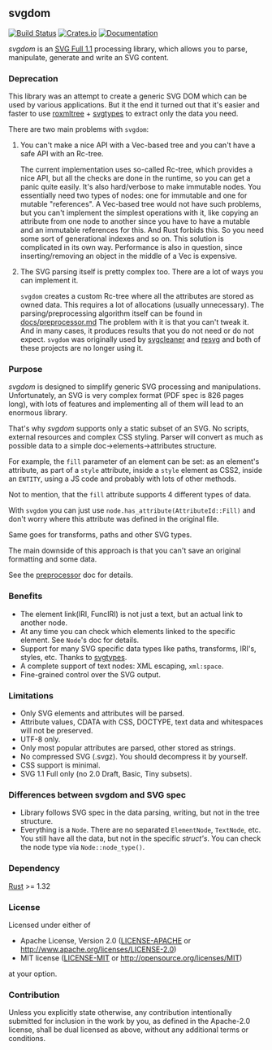 ## svgdom
[![Build Status](https://travis-ci.org/RazrFalcon/svgdom.svg?branch=master)](https://travis-ci.org/RazrFalcon/svgdom)
[![Crates.io](https://img.shields.io/crates/v/svgdom.svg)](https://crates.io/crates/svgdom)
[![Documentation](https://docs.rs/svgdom/badge.svg)](https://docs.rs/svgdom)


*svgdom* is an [SVG Full 1.1](https://www.w3.org/TR/SVG/) processing library,
which allows you to parse, manipulate, generate and write an SVG content.

### Deprecation

This library was an attempt to create a generic SVG DOM which can be used by various applications.
But it the end it turned out that it's easier and faster to use
[roxmltree](https://github.com/RazrFalcon/roxmltree) + [svgtypes](https://github.com/RazrFalcon/svgtypes)
to extract only the data you need.

There are two main problems with `svgdom`:

1. You can't make a nice API with a Vec-based tree and you can't have a safe API
   with an Rc-tree.

   The current implementation uses so-called Rc-tree, which provides a nice API,
   but all the checks are done in the runtime, so you can get a panic quite easily.
   It's also hard/verbose to make immutable nodes. You essentially need two types of nodes:
   one for immutable and one for mutable "references".
   A Vec-based tree would not have such problems, but you can't implement the simplest
   operations with it, like copying an attribute from one node to another
   since you have to have a mutable and an immutable references for this.
   And Rust forbids this. So you need some sort of generational indexes and so on.
   This solution is complicated in its own way.
   Performance is also in question, since inserting/removing an object in the middle of a Vec is expensive.
2. The SVG parsing itself is pretty complex too. There are a lot of ways you can implement it.

   `svgdom` creates a custom Rc-tree where all the attributes are stored as owned data.
   This requires a lot of allocations (usually unnecessary).
   The parsing/preprocessing algorithm itself can be found in [docs/preprocessor.md](docs/preprocessor.md)
   The problem with it is that you can't tweak it. And in many cases, it produces results
   that you do not need or do not expect.
   `svgdom` was originally used by [svgcleaner](https://github.com/RazrFalcon/svgcleaner)
   and [resvg](https://github.com/RazrFalcon/resvg) and both of these projects are no longer using it.

### Purpose

*svgdom* is designed to simplify generic SVG processing and manipulations.
Unfortunately, an SVG is very complex format (PDF spec is 826 pages long),
with lots of features and implementing all of them will lead to an enormous library.

That's why *svgdom* supports only a static subset of an SVG. No scripts, external resources
and complex CSS styling.
Parser will convert as much as possible data to a simple doc->elements->attributes structure.

For example, the `fill` parameter of an element can be set: as an element's attribute,
as part of a `style` attribute, inside a `style` element as CSS2, inside an `ENTITY`,
using a JS code and probably with lots of other methods.

Not to mention, that the `fill` attribute supports 4 different types of data.

With `svgdom` you can just use `node.has_attribute(AttributeId::Fill)` and don't worry where this
attribute was defined in the original file.

Same goes for transforms, paths and other SVG types.

The main downside of this approach is that you can't save an original formatting and some data.

See the [preprocessor](https://github.com/RazrFalcon/svgdom/blob/master/docs/preprocessor.md)
doc for details.

### Benefits

- The element link(IRI, FuncIRI) is not just a text, but an actual link to another node.
- At any time you can check which elements linked to the specific element.
  See `Node`'s doc for details.
- Support for many SVG specific data types like paths, transforms, IRI's, styles, etc.
  Thanks to [svgtypes](https://github.com/RazrFalcon/svgtypes).
- A complete support of text nodes: XML escaping, `xml:space`.
- Fine-grained control over the SVG output.

### Limitations

- Only SVG elements and attributes will be parsed.
- Attribute values, CDATA with CSS, DOCTYPE, text data and whitespaces will not be preserved.
- UTF-8 only.
- Only most popular attributes are parsed, other stored as strings.
- No compressed SVG (.svgz). You should decompress it by yourself.
- CSS support is minimal.
- SVG 1.1 Full only (no 2.0 Draft, Basic, Tiny subsets).

### Differences between svgdom and SVG spec

- Library follows SVG spec in the data parsing, writing, but not in the tree structure.
- Everything is a `Node`. There are no separated `ElementNode`, `TextNode`, etc.
  You still have all the data, but not in the specific *struct's*.
  You can check the node type via `Node::node_type()`.


### Dependency

[Rust](https://www.rust-lang.org/) >= 1.32

### License

Licensed under either of

- Apache License, Version 2.0
  ([LICENSE-APACHE](LICENSE-APACHE) or http://www.apache.org/licenses/LICENSE-2.0)
- MIT license
  ([LICENSE-MIT](LICENSE-MIT) or http://opensource.org/licenses/MIT)

at your option.

### Contribution

Unless you explicitly state otherwise, any contribution intentionally submitted
for inclusion in the work by you, as defined in the Apache-2.0 license, shall be
dual licensed as above, without any additional terms or conditions.
